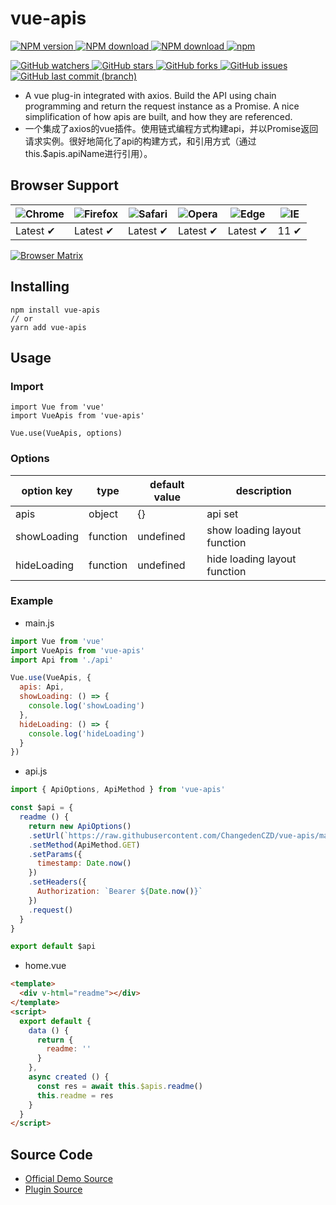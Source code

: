 # vue-apis
[
![NPM version](https://img.shields.io/npm/v/vue-apis.svg)
![NPM download](https://img.shields.io/npm/dm/vue-apis.svg)
![NPM download](https://img.shields.io/npm/dw/vue-apis.svg)
](https://www.npmjs.com/package/vue-apis)
[
![npm](https://img.shields.io/npm/l/vue-apis.svg)
](https://github.com/ChangedenCZD/vue-apis/blob/master/LICENSE)

[
![GitHub watchers](https://img.shields.io/github/watchers/ChangedenCZD/vue-apis.svg)
![GitHub stars](https://img.shields.io/github/stars/ChangedenCZD/vue-apis.svg)
![GitHub forks](https://img.shields.io/github/forks/ChangedenCZD/vue-apis.svg)
![GitHub issues](https://img.shields.io/github/issues/ChangedenCZD/vue-apis.svg)
![GitHub last commit (branch)](https://img.shields.io/github/last-commit/ChangedenCZD/vue-apis.svg)
](https://github.com/ChangedenCZD/vue-apis)


* A vue plug-in integrated with axios. Build the API using chain programming and return the request instance as a Promise. A nice simplification of how apis are built, and how they are referenced.
* 一个集成了axios的vue插件。使用链式编程方式构建api，并以Promise返回请求实例。很好地简化了api的构建方式，和引用方式（通过this.$apis.apiName进行引用）。

## Browser Support

![Chrome](https://raw.github.com/alrra/browser-logos/master/src/chrome/chrome_48x48.png) | ![Firefox](https://raw.github.com/alrra/browser-logos/master/src/firefox/firefox_48x48.png) | ![Safari](https://raw.github.com/alrra/browser-logos/master/src/safari/safari_48x48.png) | ![Opera](https://raw.github.com/alrra/browser-logos/master/src/opera/opera_48x48.png) | ![Edge](https://raw.github.com/alrra/browser-logos/master/src/edge/edge_48x48.png) | ![IE](https://raw.github.com/alrra/browser-logos/master/src/archive/internet-explorer_9-11/internet-explorer_9-11_48x48.png) |
--- | --- | --- | --- | --- | --- |
Latest ✔ | Latest ✔ | Latest ✔ | Latest ✔ | Latest ✔ | 11 ✔ |

[![Browser Matrix](https://saucelabs.com/open_sauce/build_matrix/axios.svg)](https://saucelabs.com/u/axios)

## Installing
```
npm install vue-apis
// or
yarn add vue-apis
```

## Usage
### Import
```
import Vue from 'vue'
import VueApis from 'vue-apis'

Vue.use(VueApis, options)
```

### Options
option key | type | default value | description
---------- | ---- | ------------- | -----------
apis | object | {} | api set 
showLoading | function | undefined | show loading layout function
hideLoading | function | undefined | hide loading layout function

### Example
* main.js
```js
import Vue from 'vue'
import VueApis from 'vue-apis'
import Api from './api'

Vue.use(VueApis, {
  apis: Api,
  showLoading: () => {
    console.log('showLoading')
  },
  hideLoading: () => {
    console.log('hideLoading')
  }
})
```
* api.js
```js
import { ApiOptions, ApiMethod } from 'vue-apis'

const $api = {
  readme () {
    return new ApiOptions()
    .setUrl(`https://raw.githubusercontent.com/ChangedenCZD/vue-apis/master/README.md`)
    .setMethod(ApiMethod.GET)
    .setParams({
      timestamp: Date.now()
    })
    .setHeaders({
      Authorization: `Bearer ${Date.now()}`
    })
    .request()
  }
}

export default $api
```
* home.vue
```html
<template>
  <div v-html="readme"></div>
</template>
<script>
  export default {
    data () {
      return {
        readme: ''
      }
    },
    async created () {
      const res = await this.$apis.readme()
      this.readme = res
    }
  }
</script>
```

## Source Code
* [Official Demo Source](https://github.com/ChangedenCZD/official-web-for-vue)
* [Plugin Source](https://github.com/ChangedenCZD/vue-apis)
